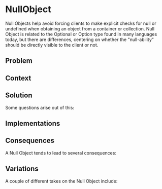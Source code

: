 # NullObject
Null Objects help avoid forcing clients to make explicit checks for null or undefined when obtaining an object from a container or collection. Null Object is related to the Optional or Option type found in many languages today, but there are differences, centering on whether the "null-ability" should be directly visible to the client or not.

## Problem

## Context

## Solution

Some questions arise out of this:

## Implementations

## Consequences
A Null Object tends to lead to several consequences:


## Variations
A couple of different takes on the Null Object include:


